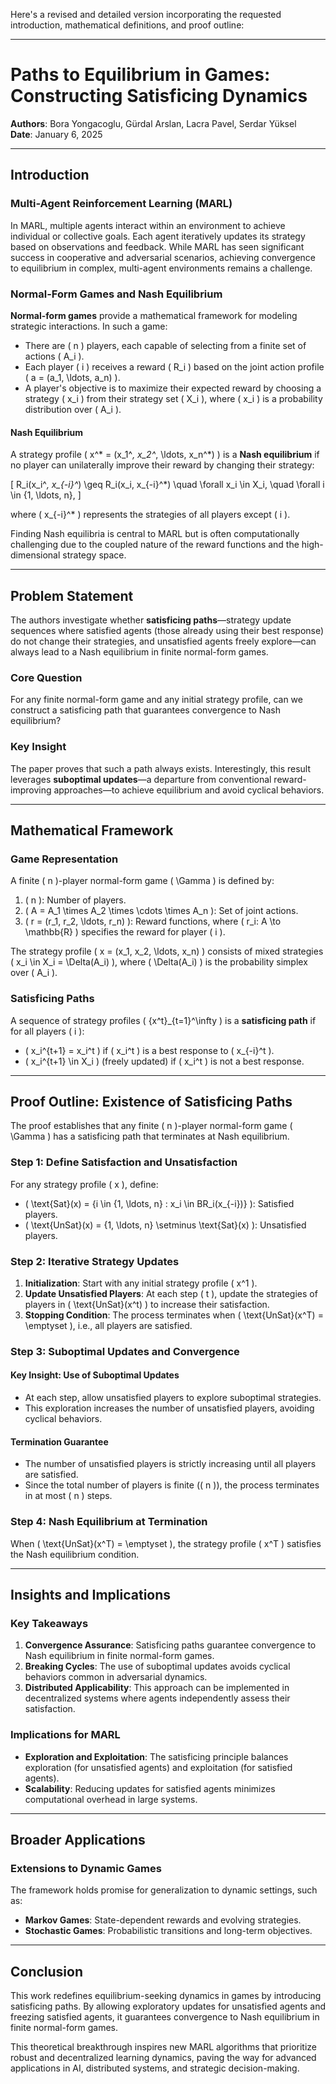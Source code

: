 Here's a revised and detailed version incorporating the requested introduction, mathematical definitions, and proof outline:

---

# Paths to Equilibrium in Games: Constructing Satisficing Dynamics  

**Authors**: Bora Yongacoglu, Gürdal Arslan, Lacra Pavel, Serdar Yüksel  
**Date**: January 6, 2025  

---

## Introduction  

### Multi-Agent Reinforcement Learning (MARL)  

In MARL, multiple agents interact within an environment to achieve individual or collective goals. Each agent iteratively updates its strategy based on observations and feedback. While MARL has seen significant success in cooperative and adversarial scenarios, achieving convergence to equilibrium in complex, multi-agent environments remains a challenge.  

### Normal-Form Games and Nash Equilibrium  

**Normal-form games** provide a mathematical framework for modeling strategic interactions. In such a game:  
- There are \( n \) players, each capable of selecting from a finite set of actions \( A_i \).  
- Each player \( i \) receives a reward \( R_i \) based on the joint action profile \( a = (a_1, \ldots, a_n) \).  
- A player's objective is to maximize their expected reward by choosing a strategy \( x_i \) from their strategy set \( X_i \), where \( x_i \) is a probability distribution over \( A_i \).  

#### Nash Equilibrium  

A strategy profile \( x^* = (x_1^*, x_2^*, \ldots, x_n^*) \) is a **Nash equilibrium** if no player can unilaterally improve their reward by changing their strategy:  

\[
R_i(x_i^*, x_{-i}^*) \geq R_i(x_i, x_{-i}^*) \quad \forall x_i \in X_i, \quad \forall i \in \{1, \ldots, n\},
\]  

where \( x_{-i}^* \) represents the strategies of all players except \( i \).  

Finding Nash equilibria is central to MARL but is often computationally challenging due to the coupled nature of the reward functions and the high-dimensional strategy space.  

---

## Problem Statement  

The authors investigate whether **satisficing paths**—strategy update sequences where satisfied agents (those already using their best response) do not change their strategies, and unsatisfied agents freely explore—can always lead to a Nash equilibrium in finite normal-form games.  

### Core Question  

For any finite normal-form game and any initial strategy profile, can we construct a satisficing path that guarantees convergence to Nash equilibrium?  

### Key Insight  

The paper proves that such a path always exists. Interestingly, this result leverages **suboptimal updates**—a departure from conventional reward-improving approaches—to achieve equilibrium and avoid cyclical behaviors.  

---

## Mathematical Framework  

### Game Representation  

A finite \( n \)-player normal-form game \( \Gamma \) is defined by:  
1. \( n \): Number of players.  
2. \( A = A_1 \times A_2 \times \cdots \times A_n \): Set of joint actions.  
3. \( r = (r_1, r_2, \ldots, r_n) \): Reward functions, where \( r_i: A \to \mathbb{R} \) specifies the reward for player \( i \).  

The strategy profile \( x = (x_1, x_2, \ldots, x_n) \) consists of mixed strategies \( x_i \in X_i = \Delta(A_i) \), where \( \Delta(A_i) \) is the probability simplex over \( A_i \).  

### Satisficing Paths  

A sequence of strategy profiles \( \{x^t\}_{t=1}^\infty \) is a **satisficing path** if for all players \( i \):  
- \( x_i^{t+1} = x_i^t \) if \( x_i^t \) is a best response to \( x_{-i}^t \).  
- \( x_i^{t+1} \in X_i \) (freely updated) if \( x_i^t \) is not a best response.  

---

## Proof Outline: Existence of Satisficing Paths  

The proof establishes that any finite \( n \)-player normal-form game \( \Gamma \) has a satisficing path that terminates at Nash equilibrium.  

### Step 1: Define Satisfaction and Unsatisfaction  

For any strategy profile \( x \), define:  
- \( \text{Sat}(x) = \{i \in \{1, \ldots, n\} : x_i \in BR_i(x_{-i})\} \): Satisfied players.  
- \( \text{UnSat}(x) = \{1, \ldots, n\} \setminus \text{Sat}(x) \): Unsatisfied players.  

### Step 2: Iterative Strategy Updates  

1. **Initialization**: Start with any initial strategy profile \( x^1 \).  
2. **Update Unsatisfied Players**: At each step \( t \), update the strategies of players in \( \text{UnSat}(x^t) \) to increase their satisfaction.  
3. **Stopping Condition**: The process terminates when \( \text{UnSat}(x^T) = \emptyset \), i.e., all players are satisfied.  

### Step 3: Suboptimal Updates and Convergence  

#### Key Insight: Use of Suboptimal Updates  
- At each step, allow unsatisfied players to explore suboptimal strategies.  
- This exploration increases the number of unsatisfied players, avoiding cyclical behaviors.  

#### Termination Guarantee  
- The number of unsatisfied players is strictly increasing until all players are satisfied.  
- Since the total number of players is finite (\( n \)), the process terminates in at most \( n \) steps.  

### Step 4: Nash Equilibrium at Termination  

When \( \text{UnSat}(x^T) = \emptyset \), the strategy profile \( x^T \) satisfies the Nash equilibrium condition.  

---

## Insights and Implications  

### Key Takeaways  

1. **Convergence Assurance**: Satisficing paths guarantee convergence to Nash equilibrium in finite normal-form games.  
2. **Breaking Cycles**: The use of suboptimal updates avoids cyclical behaviors common in adversarial dynamics.  
3. **Distributed Applicability**: This approach can be implemented in decentralized systems where agents independently assess their satisfaction.  

### Implications for MARL  

- **Exploration and Exploitation**: The satisficing principle balances exploration (for unsatisfied agents) and exploitation (for satisfied agents).  
- **Scalability**: Reducing updates for satisfied agents minimizes computational overhead in large systems.  

---

## Broader Applications  

### Extensions to Dynamic Games  

The framework holds promise for generalization to dynamic settings, such as:  
- **Markov Games**: State-dependent rewards and evolving strategies.  
- **Stochastic Games**: Probabilistic transitions and long-term objectives.  

---

## Conclusion  

This work redefines equilibrium-seeking dynamics in games by introducing satisficing paths. By allowing exploratory updates for unsatisfied agents and freezing satisfied agents, it guarantees convergence to Nash equilibrium in finite normal-form games.  

This theoretical breakthrough inspires new MARL algorithms that prioritize robust and decentralized learning dynamics, paving the way for advanced applications in AI, distributed systems, and strategic decision-making.  
